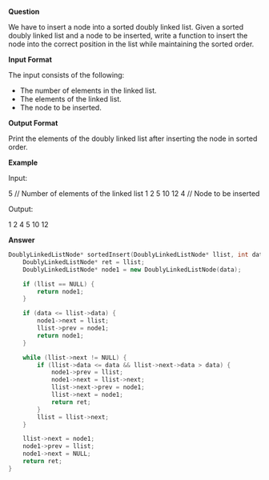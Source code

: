 **Question**

We have to insert a node into a sorted doubly linked list. Given a sorted doubly linked list and a node to be inserted, write a function to insert the node into the correct position in the list while maintaining the sorted order.

**Input Format**

The input consists of the following:

- The number of elements in the linked list.
- The elements of the linked list.
- The node to be inserted.

**Output Format**

Print the elements of the doubly linked list after inserting the node in sorted order.

**Example**

Input:

5 // Number of elements of the linked list
1
2
5
10
12
4 // Node to be inserted

Output:

1
2
4
5
10
12

**Answer**

```cpp
DoublyLinkedListNode* sortedInsert(DoublyLinkedListNode* llist, int data) {
    DoublyLinkedListNode* ret = llist;
    DoublyLinkedListNode* node1 = new DoublyLinkedListNode(data);

    if (llist == NULL) {
        return node1;
    }

    if (data <= llist->data) {
        node1->next = llist;
        llist->prev = node1;
        return node1;
    }

    while (llist->next != NULL) {
        if (llist->data <= data && llist->next->data > data) {
            node1->prev = llist;
            node1->next = llist->next;
            llist->next->prev = node1;
            llist->next = node1;
            return ret;
        }
        llist = llist->next;
    }

    llist->next = node1;
    node1->prev = llist;
    node1->next = NULL;
    return ret;
}
```
